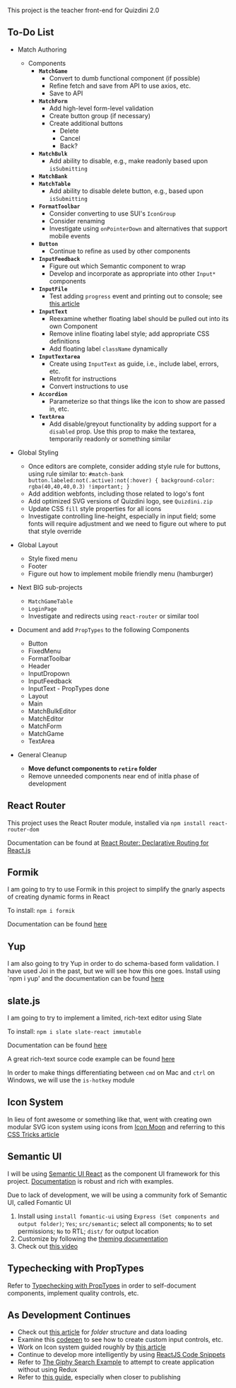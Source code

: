 This project is the teacher front-end for Quizdini 2.0

## To-Do List

- Match Authoring
  - Components
    - **`MatchGame`**
      - Convert to dumb functional component (if possible)
      - Refine fetch and save from API to use axios, etc.
      - Save to API
    - **`MatchForm`**
      - Add high-level form-level validation
      - Create button group (if necessary)
      - Create additional buttons
        - Delete
        - Cancel
        - Back?
    - **`MatchBulk`**
      - Add ability to disable, e.g., make readonly based upon `isSubmitting`
    - **`MatchBank`**
    - **`MatchTable`**
      - Add ability to disable delete button, e.g., based upon `isSubmitting`
    - **`FormatToolbar`**
      - Consider converting to use SUI's `IconGroup`
      - Consider renaming
      - Investigate using `onPointerDown` and alternatives that support mobile events
    - **`Button`**
      - Continue to refine as used by other components
    - **`InputFeedback`**
      - Figure out which Semantic component to wrap
      - Develop and incorporate as appropriate into other `Input*` components
    - **`InputFile`**
      - Test adding `progress` event and printing out to console; see [this article](https://stackoverflow.com/questions/16443440/how-to-implement-progress-bar-and-callbacks-with-async-nature-of-the-filereader)
    - **`InputText`**
      - Reexamine whether floating label should be pulled out into its own Component
      - Remove inline floating label style; add appropriate CSS definitions
      - Add floating label `className` dynamically
    - **`InputTextarea`**
      - Create using `InputText` as guide, i.e., include label, errors, etc.
      - Retrofit for instructions
      - Convert instructions to use
    - **`Accordion`**
      - Parameterize so that things like the icon to show are passed in, etc.
    - **`TextArea`**
      - Add disable/greyout functionality by adding support for a `disabled` prop. Use this prop to make the textarea, temporarily readonly or something similar
- Global Styling

  - Once editors are complete, consider adding style rule for buttons, using rule similar to: `#match-bank button.labeled:not(.active):not(:hover) { background-color: rgba(40,40,40,0.3) !important; }`
  - Add addition webfonts, including those related to logo's font
  - Add optimized SVG versions of Quizdini logo, see `Quizdini.zip`
  - Update CSS `fill` style properties for all icons
  - Investigate controlling line-height, especially in input field; some fonts will require adjustment and we need to figure out where to put that style override

- Global Layout

  - Style fixed menu
  - Footer
  - Figure out how to implement mobile friendly menu (hamburger)

- Next BIG sub-projects

  - `MatchGameTable`
  - `LoginPage`
  - Investigate and redirects using `react-router` or similar tool

- Document and add `PropTypes` to the following Components

  - Button
  - FixedMenu
  - FormatToolbar
  - Header
  - InputDropown
  - InputFeedback
  - InputText - PropTypes done
  - Layout
  - Main
  - MatchBulkEditor
  - MatchEditor
  - MatchForm
  - MatchGame
  - TextArea

- General Cleanup
  - **Move defunct components to `retire` folder**
  - Remove unneeded components near end of initla phase of development

## React Router

This project uses the React Router module, installed via `npm install react-router-dom`

Documentation can be found at [React Router: Declarative Routing for React.js](https://reacttraining.com/react-router/)

## Formik

I am going to try to use Formik in this project to simplify the gnarly aspects of creating dynamic forms in React

To install: `npm i formik`

Documentation can be found [here](https://jaredpalmer.com/formik/docs/overview)

## Yup

I am also going to try Yup in order to do schema-based form validation. I have used Joi in the past, but we will see how this one goes. Install using `npm i yup' and the documentation can be found [here](https://www.npmjs.com/package/yup)

## slate.js

I am going to try to implement a limited, rich-text editor using Slate

To install: `npm i slate slate-react immutable`

Documentation can be found [here](https://docs.slatejs.org)

A great rich-text source code example can be found [here](https://github.com/ianstormtaylor/slate/tree/master/examples/rich-text)

In order to make things differentiating between `cmd` on Mac and `ctrl` on Windows, we will use the `is-hotkey` module

## Icon System

In lieu of font awesome or something like that, went with creating own modular SVG icon system using icons from [Icon Moon](https://icomoon.io) and referring to this [CSS Tricks article](https://css-tricks.com/creating-svg-icon-system-react/)

## Semantic UI

I will be using [Semantic UI React](https://react.semantic-ui.com/) as the component UI framework for this project. [Documentation](https://react.semantic-ui.com/) is robust and rich with examples.

Due to lack of development, we will be using a community fork of Semantic UI, called Fomantic UI

1. Install using `install fomantic-ui` using `Express (Set components and output folder)`; `Yes`; `src/semantic`; select all components; `No` to set permissions; `No` to RTL; `dist/` for output location
2. Customize by following the [theming documentation](https://fomantic-ui.com/usage/theming.html)
3. Check out [this video](https://www.youtube.com/watch?v=a9mUH1EWp40)

## Typechecking with PropTypes

Refer to [Typechecking with PropTypes](https://reactjs.org/docs/typechecking-with-proptypes.html) in order to self-document components, implement quality controls, etc.

## As Development Continues

- Check out [this article](https://medium.com/styled-components/component-folder-pattern-ee42df37ec68) for _folder structure_ and data loading
- Examine this [codepen](https://codesandbox.io/s/qJR4ykJk) to see how to create custom input controls, etc.
- Work on Icon system guided roughly by [this article](https://medium.com/@david.gilbertson/icons-as-react-components-de3e33cb8792)
- Continue to develop more intelligently by using [ReactJS Code Snippets](https://www.cheatography.com/mend0za/cheat-sheets/vscode-reactjs-code-snippets/pdf/)
- Refer to [The Giphy Search Example](https://codesandbox.io/s/nxqmqyxld) to attempt to create application without using Redux
- Refer to [this guide](https://kentcdodds.com/blog/learn-react-fundamentals-and-advanced-patterns), especially when closer to publishing

